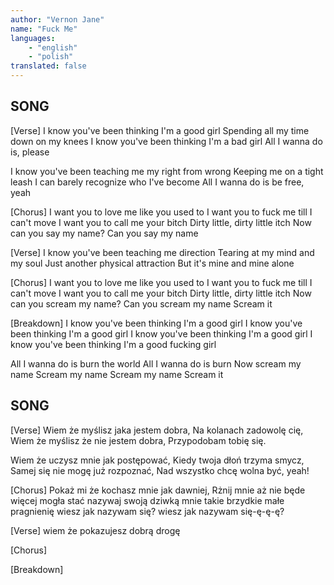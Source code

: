 ```yaml
---
author: "Vernon Jane"
name: "Fuck Me"
languages: 
    - "english"
    - "polish"
translated: false
---
```

## SONG
[Verse]
I know you've been thinking I'm a good girl
Spending all my time down on my knees
I know you've been thinking I'm a bad girl
All I wanna do is, please

I know you've been teaching me my right from wrong
Keeping me on a tight leash
I can barely recognize who I've become
All I wanna do is be free, yeah

[Chorus]
I want you to love me like you used to
I want you to fuck me till I can't move
I want you to call me your bitch
Dirty little, dirty little itch
Now can you say my name?
Can you say my name

[Verse]
I know you've been teaching me direction
Tearing at my mind and my soul
Just another physical attraction
But it's mine and mine alone

[Chorus]
I want you to love me like you used to
I want you to fuck me till I can't move
I want you to call me your bitch
Dirty little, dirty little itch
Now can you scream my name?
Can you scream my name
Scream it

[Breakdown]
I know you've been thinking I'm a good girl
I know you've been thinking I'm a good girl
I know you've been thinking I'm a good girl
I know you've been thinking I'm a good fucking girl

All I wanna do is burn the world
All I wanna do is burn
Now scream my name
Scream my name
Scream my name
Scream it
## SONG
[Verse]
Wiem że myślisz jaka jestem dobra,
Na kolanach zadowolę cię,
Wiem że myślisz że nie jestem dobra,
Przypodobam tobię się.

Wiem że uczysz mnie jak postępować,
Kiedy twoja dłoń trzyma smycz,
Samej się nie mogę już rozpoznać,
Nad wszystko chcę wolna być, yeah!

[Chorus]
Pokaż mi że kochasz mnie jak dawniej,
Rżnij mnie aż nie będe więcej mogła stać
nazywaj swoją dziwką mnie
takie brzydkie małe pragnienię
wiesz jak nazywam się?
wiesz jak nazywam się-ę-ę-ę?

[Verse]
wiem że pokazujesz dobrą drogę





[Chorus]








[Breakdown]














